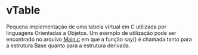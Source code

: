 # vTable
Pequena implementação de uma tabela virtual em C utilizada por linguagens Orientadas a Objetos. Um exemplo de utilização pode ser encontrado no arquivo [Main.c](https://github.com/borinjrjose/vTable/blob/main/Virtual%20Table/Main.c) em que a função say() é chamada tanto para a estrutura Base quanto para a estrutura derivada.
